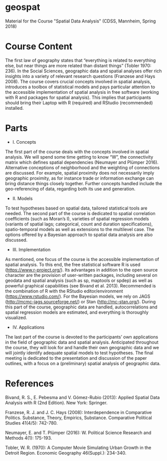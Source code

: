 # geospat
Material for the Course "Spatial Data Analysis" (CDSS, Mannheim, Spring 2018)


# Course Content

The first law of geography states that “everything is related to everything else, but near things are more related than distant things” (Tobler 1970: 236). In the Social Sciences, geographic data and spatial analyses offer rich insights into a variety of relevant research questions (Franzese and Hays 2008). The course covers crucial concepts involved in spatial analysis, introduces a toolbox of statistical models and pays particular attention to the accessible implementation of spatial analysis in free software (working with R and packages for spatial analysis). This implies that participants should bring their Laptop with R (required) and RStudio (recommended) installed. 
 

# Parts

* I. Concepts

The first part of the course deals with the concepts involved in spatial analysis. We will spend some time getting to know “W”, the connectivity matrix which defines spatial dependencies (Neumayer and Plümper 2016). Alternative conceptions of neighborhood and the weighting of connections are discussed. For example, spatial proximity does not necessarily imply geographic proximity, as for instance trade or information exchange can bring distance things closely together. Further concepts handled include the geo-referencing of data, regarding both its use and generation.

* II. Models

To test hypotheses based on spatial data, tailored statistical tools are needed. The second part of the course is dedicated to spatial correlation coefficients (such as Moran’s I), varieties of spatial regression models (variants of spatial lags; categorical, count and duration specifications), spatio-temporal models as well as extensions to the multilevel case. The options offered by a Bayesian approach to spatial data analysis are also discussed.

* III. Implementation

As mentioned, one focus of the course is the accessible implementation of spatial analysis. To this end, the free statistical software R is used (https://www.r-project.org/). Its advantages in addition to the open source character are the provision of user-written packages, including several on geodata and spatial analysis (such as sp, maptools or spdep) as well as powerful graphical capabilities (see Bivand et al. 2013). Recommended is the combination of R with the RStudio editor/environment (https://www.rstudio.com/). For the Bayesian models, we rely on JAGS (http://mcmc-jags.sourceforge.net/) or Stan (http://mc-stan.org/). During this part of the course, geographic data are handled, autocorrelations and spatial regression models are estimated, and everything is thoroughly visualized.

* IV. Applications

The last part of the course is devoted to the participants’ own applications in the field of geographic data and spatial analysis. Anticipated throughout the course, they will look for and handle their own geographic data and we will jointly identify adequate spatial models to test hypotheses. The final meeting is dedicated to the presentation and discussion of the paper outlines, with a focus on a (preliminary) spatial analysis of geographic data.


# References

Bivand, R. S., E. Pebesma and V. Gómez-Rubio (2013): Applied Spatial Data Analysis with R (2nd Edition). New York: Springer.

Franzese, R. J. and J. C. Hays (2008): Interdependence in Comparative Politics. Substance, Theory, Empirics, Substance. Comparative Political Studies 41(4/5): 742-780.

Neumayer, E. and T. Plümper (2016): W. Political Science Research and Methods 4(1): 175-193.

Tobler, W. R. (1970): A Computer Movie Simulating Urban Growth in the Detroit Region. Economic Geography 46(Suppl.): 234-340.

